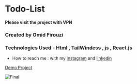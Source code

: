 # Todo-List

**Please visit the project with VPN**

###  Created by Omid Firouzi


### Technologies Used - Html , TailWindcss , js , React.js



- How to reach me : with my 
[instagram](https://www.instagram.com/omid._web) and 
[linkedin](https://linkedin.com/in/omid-firouzi-9793a62a9)


[Demo Project](https://todo-list-one-olive.vercel.app/)


![Final](https://private-user-images.githubusercontent.com/155738053/366406242-48e229f8-d88a-4d60-9ca4-9aa7dac5ce47.png?jwt=eyJhbGciOiJIUzI1NiIsInR5cCI6IkpXVCJ9.eyJpc3MiOiJnaXRodWIuY29tIiwiYXVkIjoicmF3LmdpdGh1YnVzZXJjb250ZW50LmNvbSIsImtleSI6ImtleTUiLCJleHAiOjE3MjYwNDkzNDIsIm5iZiI6MTcyNjA0OTA0MiwicGF0aCI6Ii8xNTU3MzgwNTMvMzY2NDA2MjQyLTQ4ZTIyOWY4LWQ4OGEtNGQ2MC05Y2E0LTlhYTdkYWM1Y2U0Ny5wbmc_WC1BbXotQWxnb3JpdGhtPUFXUzQtSE1BQy1TSEEyNTYmWC1BbXotQ3JlZGVudGlhbD1BS0lBVkNPRFlMU0E1M1BRSzRaQSUyRjIwMjQwOTExJTJGdXMtZWFzdC0xJTJGczMlMkZhd3M0X3JlcXVlc3QmWC1BbXotRGF0ZT0yMDI0MDkxMVQxMDA0MDJaJlgtQW16LUV4cGlyZXM9MzAwJlgtQW16LVNpZ25hdHVyZT05YmI0OTM3NGM5NzJjMmFjZjRlOTQzNWNiMGEzNTNmMDJjMzVhNzkzNDNmN2Y3YWRmZjJiYjI3MGY4MjcyOWJmJlgtQW16LVNpZ25lZEhlYWRlcnM9aG9zdCZhY3Rvcl9pZD0wJmtleV9pZD0wJnJlcG9faWQ9MCJ9.dIcuwQift4ShEycIUW-yfcXiwqtP50jYzTvPMYd6ONU)
